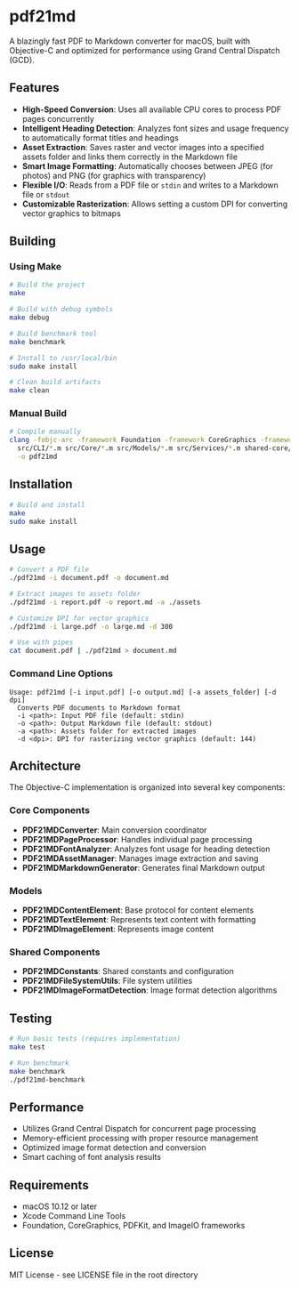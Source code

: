# pdf21md

A blazingly fast PDF to Markdown converter for macOS, built with Objective-C and optimized for performance using Grand Central Dispatch (GCD).

## Features

- **High-Speed Conversion**: Uses all available CPU cores to process PDF pages concurrently
- **Intelligent Heading Detection**: Analyzes font sizes and usage frequency to automatically format titles and headings
- **Asset Extraction**: Saves raster and vector images into a specified assets folder and links them correctly in the Markdown file
- **Smart Image Formatting**: Automatically chooses between JPEG (for photos) and PNG (for graphics with transparency)
- **Flexible I/O**: Reads from a PDF file or `stdin` and writes to a Markdown file or `stdout`
- **Customizable Rasterization**: Allows setting a custom DPI for converting vector graphics to bitmaps

## Building

### Using Make
```bash
# Build the project
make

# Build with debug symbols
make debug

# Build benchmark tool
make benchmark

# Install to /usr/local/bin
sudo make install

# Clean build artifacts
make clean
```

### Manual Build
```bash
# Compile manually
clang -fobjc-arc -framework Foundation -framework CoreGraphics -framework PDFKit -framework ImageIO \
  src/CLI/*.m src/Core/*.m src/Models/*.m src/Services/*.m shared-core/*.m shared-algorithms/*.m \
  -o pdf21md
```

## Installation

```bash
# Build and install
make
sudo make install
```

## Usage

```bash
# Convert a PDF file
./pdf21md -i document.pdf -o document.md

# Extract images to assets folder
./pdf21md -i report.pdf -o report.md -a ./assets

# Customize DPI for vector graphics
./pdf21md -i large.pdf -o large.md -d 300

# Use with pipes
cat document.pdf | ./pdf21md > document.md
```

### Command Line Options

```
Usage: pdf21md [-i input.pdf] [-o output.md] [-a assets_folder] [-d dpi]
  Converts PDF documents to Markdown format
  -i <path>: Input PDF file (default: stdin)
  -o <path>: Output Markdown file (default: stdout)
  -a <path>: Assets folder for extracted images
  -d <dpi>: DPI for rasterizing vector graphics (default: 144)
```

## Architecture

The Objective-C implementation is organized into several key components:

### Core Components
- **PDF21MDConverter**: Main conversion coordinator
- **PDF21MDPageProcessor**: Handles individual page processing
- **PDF21MDFontAnalyzer**: Analyzes font usage for heading detection
- **PDF21MDAssetManager**: Manages image extraction and saving
- **PDF21MDMarkdownGenerator**: Generates final Markdown output

### Models
- **PDF21MDContentElement**: Base protocol for content elements
- **PDF21MDTextElement**: Represents text content with formatting
- **PDF21MDImageElement**: Represents image content

### Shared Components
- **PDF21MDConstants**: Shared constants and configuration
- **PDF21MDFileSystemUtils**: File system utilities
- **PDF21MDImageFormatDetection**: Image format detection algorithms

## Testing

```bash
# Run basic tests (requires implementation)
make test

# Run benchmark
make benchmark
./pdf21md-benchmark
```

## Performance

- Utilizes Grand Central Dispatch for concurrent page processing
- Memory-efficient processing with proper resource management
- Optimized image format detection and conversion
- Smart caching of font analysis results

## Requirements

- macOS 10.12 or later
- Xcode Command Line Tools
- Foundation, CoreGraphics, PDFKit, and ImageIO frameworks

## License

MIT License - see LICENSE file in the root directory 